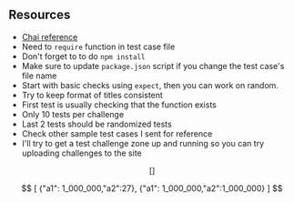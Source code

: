 
## Resources

- [Chai reference](https://www.chaijs.com/api/bdd/)
- Need to `require` function in test case file
- Don't forget to to do `npm install`
- Make sure to update `package.json` script if you change the test case's file name
- Start with basic checks using `expect`, then you can work on random.
- Try to keep format of titles consistent
- First test is usually checking that the function exists
- Only 10 tests per challenge
- Last 2 tests should be randomized tests
- Check other sample test cases I sent for reference
- I'll try to get a test challenge zone up and running so you can try uploading challenges to the site


$$
[
  {}
]
$$

<!--  -->

$$
  [
    {"a1": 1_000_000,"a2":27},
    {"a1": 1_000_000,"a2":1_000_000}
  ]
$$